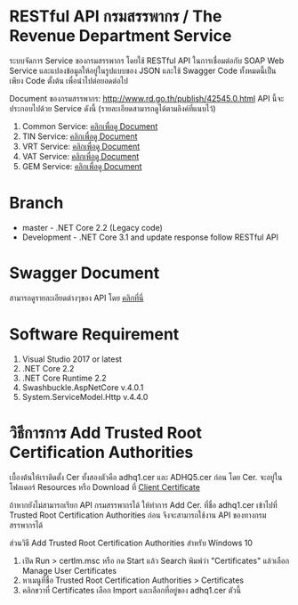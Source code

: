 # RESTful API กรมสรรพากร / The Revenue Department Service

ระบบจัดการ Service ของกรมสรรพากร โดยใช้ RESTful API ในการเชื่อมต่อกับ SOAP Web Service และแปลงข้อมูลให้อยู่ในรูปแบบของ JSON และใช้ Swagger
Code ทั้งหมดนี้เป็นเพียง Code ตั้งต้น เพื่อนำไปต่อยอดต่อไป

Document ของกรมสรรพากร: <a href='http://www.rd.go.th/publish/42545.0.html' target='_blank'>http://www.rd.go.th/publish/42545.0.html</a>
API นี้จะประกอบไปด้วย Service ดังนี้ (รายละเอียดสามารถดูได้ตามลิงค์ที่แนบไว้)

1. Common Service: <a href='http://www.rd.go.th/publish/42539.0.html' target='_blank'>คลิกเพื่อดู Document</a>
2. TIN Service: <a href='http://www.rd.go.th/publish/42533.0.html' target='_blank'>คลิกเพื่อดู Document</a>
3. VRT Service: <a href='http://www.rd.go.th/publish/42534.0.html' target='_blank'>คลิกเพื่อดู Document</a>
4. VAT Service: <a href='http://www.rd.go.th/publish/42535.0.html' target='_blank'>คลิกเพื่อดู Document</a>
5. GEM Service: <a href='http://www.rd.go.th/publish/42532.0.html' target='_blank'>คลิกเพื่อดู Document</a>

# Branch

- master - .NET Core 2.2 (Legacy code)
- Development - .NET Core 3.1 and update response follow RESTful API

# Swagger Document

สามารถดูรายละเอียดต่างๆของ API โดย <a href='https://app.swaggerhub.com/apis-docs/sixnaskunz/RevenueDeptApi/v1' target='_blank'>คลิกที่นี่</a>

# Software Requirement

1. Visual Studio 2017 or latest
2. .NET Core 2.2
3. .NET Core Runtime 2.2
4. Swashbuckle.AspNetCore v.4.0.1
5. System.ServiceModel.Http v.4.4.0

# วิธีการการ Add Trusted Root Certification Authorities

เบื้องต้นให้เราติดตั้ง Cer ทั้งสองตัวคือ adhq1.cer และ ADHQ5.cer ก่อน โดย Cer. จะอยู่ในโฟลเดอร์ Resources
หรือ Download ที่ [Client Certificate](https://www.rd.go.th/fileadmin/images/image_webservices/Download_Cert_071260.zip)

ถ้าหากยังไม่สามารถเรียก API กรมสรรพากรได้ ให้ทำการ Add Cer. ที่ชื่อ adhq1.cer เข้าไปที่ Trusted Root Certification Authorities ก่อน
จึงจะสามารถใช้งาน API ของทางกรมสรรพากรได้

ส่วนวิธี Add Trusted Root Certification Authorities สำหรับ Windows 10

1. เปิด Run > certlm.msc หรือ กด Start แล้ว Search พิมพ์ว่า "Certificates" แล้วเลือก Manage User Certificates
2. หาเมนูที่ชื่อ Trusted Root Certification Authorities > Certificates
3. คลิกขวาที่ Certificates เลือก Import และเลือกที่อยู่ของ adhq1.cer ตัวนี้
